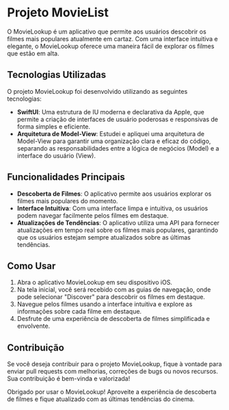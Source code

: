 # Projeto MovieList

O MovieLookup é um aplicativo que permite aos usuários descobrir os filmes mais populares atualmente em cartaz. Com uma interface intuitiva e elegante, o MovieLookup oferece uma maneira fácil de explorar os filmes que estão em alta.

## Tecnologias Utilizadas

O projeto MovieLookup foi desenvolvido utilizando as seguintes tecnologias:

- **SwiftUI**: Uma estrutura de IU moderna e declarativa da Apple, que permite a criação de interfaces de usuário poderosas e responsivas de forma simples e eficiente.
- **Arquitetura de Model-View**: Estudei e apliquei uma arquitetura de Model-View para garantir uma organização clara e eficaz do código, separando as responsabilidades entre a lógica de negócios (Model) e a interface do usuário (View).

## Funcionalidades Principais

- **Descoberta de Filmes**: O aplicativo permite aos usuários explorar os filmes mais populares do momento.
- **Interface Intuitiva**: Com uma interface limpa e intuitiva, os usuários podem navegar facilmente pelos filmes em destaque.
- **Atualizações de Tendências**: O aplicativo utiliza uma API para fornecer atualizações em tempo real sobre os filmes mais populares, garantindo que os usuários estejam sempre atualizados sobre as últimas tendências.

## Como Usar

1. Abra o aplicativo MovieLookup em seu dispositivo iOS.
2. Na tela inicial, você será recebido com as guias de navegação, onde pode selecionar "Discover" para descobrir os filmes em destaque.
3. Navegue pelos filmes usando a interface intuitiva e explore as informações sobre cada filme em destaque.
4. Desfrute de uma experiência de descoberta de filmes simplificada e envolvente.

## Contribuição

Se você deseja contribuir para o projeto MovieLookup, fique à vontade para enviar pull requests com melhorias, correções de bugs ou novos recursos. Sua contribuição é bem-vinda e valorizada!

Obrigado por usar o MovieLookup! Aproveite a experiência de descoberta de filmes e fique atualizado com as últimas tendências do cinema.
